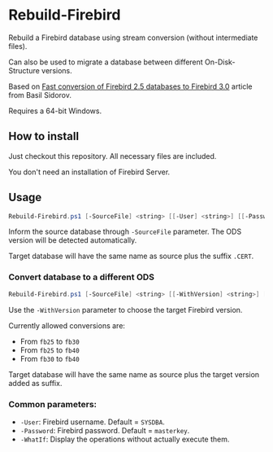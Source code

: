 # Rebuild-Firebird

Rebuild a Firebird database using stream conversion (without intermediate files).

Can also be used to migrate a database between different On-Disk-Structure versions.

Based on [Fast conversion of Firebird 2.5 databases to Firebird 3.0](https://ib-aid.com/en/articles/fast-conversion-of-firebird-2-5-databases-to-firebird-3/) article from Basil Sidorov.

Requires a 64-bit Windows.



## How to install

Just checkout this repository. All necessary files are included.

You don't need an installation of Firebird Server.



## Usage

```powershell
Rebuild-Firebird.ps1 [-SourceFile] <string> [[-User] <string>] [[-Password] <string>] [-WhatIf] [-Confirm] [<CommonParameters>]
```

Inform the source database through `-SourceFile` parameter. The ODS version will be detected automatically.

Target database will have the same name as source plus the suffix `.CERT`.



### Convert database to a different ODS

```powershell
Rebuild-Firebird.ps1 [-SourceFile] <string> [[-WithVersion] <string>] [[-User] <string>] [[-Password] <string>] [-WhatIf] [-Confirm] [<CommonParameters>]
```

Use the `-WithVersion` parameter to choose the target Firebird version.

Currently allowed conversions are:

  - From `fb25` to `fb30`
  - From `fb25` to `fb40`
  - From `fb30` to `fb40`

Target database will have the same name as source plus the target version added as suffix.



### Common parameters:

  - `-User`: Firebird username. Default = `SYSDBA`.
  - `-Password`: Firebird password. Default = `masterkey`.
  - `-WhatIf`: Display the operations without actually execute them.
